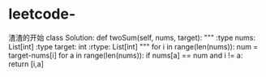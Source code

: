# leetcode-
渣渣的开始
class Solution:
    def twoSum(self, nums, target):
        """
        :type nums: List[int]
        :type target: int
        :rtype: List[int]
        """
        for i in range(len(nums)):
            num = target-nums[i]
            for a in range(len(nums)):
                if nums[a] == num and i != a:
                    return [i,a]
